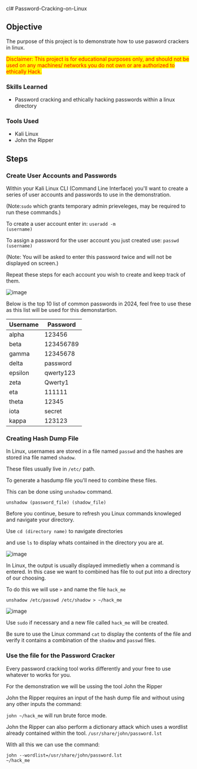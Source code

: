 cl# Password-Cracking-on-Linux

## Objective
The purpose of this project is to demonstrate how to use pasword crackers in linux.

<mark style="color : red">Disclaimer: This project is for educational purposes only, and should not be used on any machines/ networks you do not own or are authorized to ethically Hack.</mark>

### Skills Learned
- Password cracking and ethically hacking passwords within a linux directory

### Tools Used
- Kali Linux
- John the Ripper

## Steps

### Create User Accounts and Passwords
Within your Kali Linux CLI (Command Line Interface) you'll want to create a series of user accounts and passwords to use in the demonstration.

(Note:<code>sudo</code> which grants temporary admin prieveleges, may be required to run these commands.)

To create a user account enter in: <code>useradd -m (username)</code>

To assign a password for the user account you just created use: <code>passwd (username)</code> 

(Note: You will be asked to enter this password twice and will not be displayed on screen.)

Repeat these steps for each account you wish to create and keep track of them.

![image](https://github.com/user-attachments/assets/24428cb3-9ba2-49b3-8ad0-249ef6352a63)

Below is the top 10 list of common passwords in 2024, feel free to use these as this list will be used for this demonstartion.

| Username | Password  |
|---       |---        |
| alpha    | 123456    |
| beta     | 123456789 |
| gamma    | 12345678  |
| delta    | password  |
| epsilon  | qwerty123 |
| zeta     | Qwerty1   |
| eta      | 111111    |
| theta    | 12345     |
| iota     | secret    |
| kappa    | 123123    |


### Creating Hash Dump File
In Linux, usernames are stored in a file named <code>passwd</code> and the hashes are stored ina file named <code>shadow</code>. 

These files usually live in <code>/etc/</code> path.

To generate a hasdump file you'll need to combine these files.

This can be done using <code>unshadow</code> command.

<code>unshadow (password_file) (shadow_file)</code>

Before you continue, besure to refresh you Linux commands knowleged and navigate your directory.

Use <code>cd (directory name)</code> to navigate directories

and use <code>ls</code> to display whats contained in the directory you are at.

![image](https://github.com/user-attachments/assets/a68757cc-ce6a-4c10-bfb4-a81d9a16446b)

In Linux, the output is usually displayed immedietly when a command is entered. In this case we want to combined has file to out put into a directory of our choosing.

To do this we will use <code>></code> and name the file <code>hack_me</code>

<code>unshadow /etc/passwd /etc/shadow > ~/hack_me</code>

![image](https://github.com/user-attachments/assets/f56b9688-90af-4b36-9f28-3bff061f12b3)

Use <code>sudo</code> if necessary and a new file called <code>hack_me</code> will be created.

Be sure to use the Linux command <code>cat</code> to display the contents of the file and verify it contains a combination of the <code>shadow</code> and <code>passwd</code> files.


### Use the file for the Password Cracker
Every password cracking tool works differently and your free to use whatever to works for you. 

For the demonstration we will be ussing the tool John the Ripper

John the Ripper requires an input of the hash dump file and without using any other inputs the command:

<code>john ~/hack_me</code> will run brute force mode.

John the Ripper can also perform a dictionary attack which uses a wordlist already contained within the tool. <code>/usr/share/john/password.lst</code>

With all this we can use the command:

<code>john --wordlist=/usr/share/john/password.lst ~/hack_me</code>







